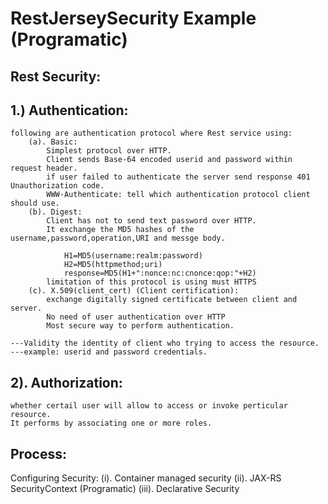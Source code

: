 # RestJerseySecurity Example (Programatic)
Rest Security:
--------------
1.) Authentication:
-------------------
	following are authentication protocol where Rest service using:
		(a). Basic:
			Simplest protocol over HTTP.
			Client sends Base-64 encoded userid and password within request header.
			if user failed to authenticate the server send response 401 Unauthorization code.
			WWW-Authenticate: tell which authentication protocol client should use.
		(b). Digest:
			Client has not to send text password over HTTP.
			It exchange the MD5 hashes of the username,password,operation,URI and messge body.
			
				H1=MD5(username:realm:password)
				H2=MD5(httpmethod;uri)
				response=MD5(H1+":nonce:nc:cnonce:qop:"+H2)
			limitation of this protocol is using must HTTPS
		(c). X.509(client_cert) (Client certification):
			exchange digitally signed certificate between client and server.
			No need of user authentication over HTTP
			Most secure way to perform authentication.

	---Validity the identity of client who trying to access the resource.
	---example: userid and password credentials.
	
2). Authorization:
------------------
	whether certail user will allow to access or invoke perticular resource.
	It performs by associating one or more roles.

Process:
-----------
Configuring Security:
	(i).  Container managed security
	(ii). JAX-RS SecurityContext (Programatic)
	(iii). Declarative Security
